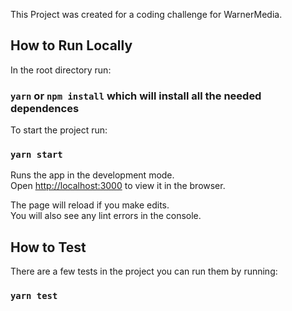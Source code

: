 This Project was created for a coding challenge for WarnerMedia.

## How to Run Locally

In the root directory run:

### `yarn` or `npm install` which will install all the needed dependences

To start the project run:

### `yarn start`

Runs the app in the development mode.<br />
Open [http://localhost:3000](http://localhost:3000) to view it in the browser.

The page will reload if you make edits.<br />
You will also see any lint errors in the console.

## How to Test

There are a few tests in the project you can run them by running:

### `yarn test`
